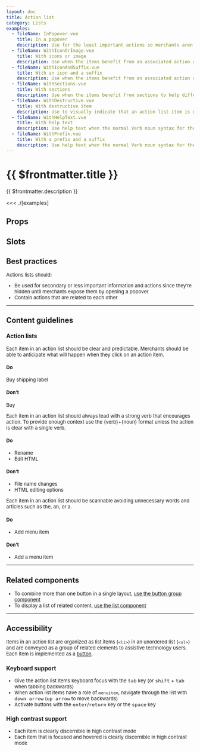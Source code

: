 ```yaml
---
layout: doc
title: Action list
category: Lists
examples:
  - fileName: InPopover.vue
    title: In a popover
    description: Use for the least important actions so merchants aren’t distracted by secondary tasks. Can also be used for a set of actions that won’t fit in the available screen space.
  - fileName: WithIconOrImage.vue
    title: With icons or image
    description: Use when the items benefit from an associated action or image, such as a list of products.
  - fileName: WithIconAndSuffix.vue
    title: With an icon and a suffix
    description: Use when the items benefit from an associated action or image, such as a list of products.
  - fileName: WithSections.vue
    title: With sections
    description: Use when the items benefit from sections to help differentiate actions.
  - fileName: WithDestructive.vue
    title: With destructive item
    description: Use to visually indicate that an action list item is destructive.
  - fileName: WithHelpText.vue
    title: With help text
    description: Use help text when the normal Verb noun syntax for the actions does not provide sufficient context for the merchant.
  - fileName: WithPrefix.vue
    title: With a prefix and a suffix
    description: Use help text when the normal Verb noun syntax for the actions does not provide sufficient context for the merchant.
---
```


# {{ $frontmatter.title }}

<Lede>

{{ $frontmatter.description }}

</Lede>

<Examples>

<<< ./[examples]

</Examples>

## Props

<PropsTable />

## Slots

<SlotsTable />

<div style="font-size: 0.8125rem">

## Best practices

Actions lists should:

- Be used for secondary or less important information and actions since they’re hidden until merchants expose them by opening a popover
- Contain actions that are related to each other

---

## Content guidelines

### Action lists

Each item in an action list should be clear and predictable. Merchants should be able to anticipate what will happen when they click on an action item.

<DoDont>

#### Do

Buy shipping label

#### Don’t

Buy

</DoDont>

Each item in an action list should always lead with a strong verb that encourages action. To provide enough context use the \{verb\}+\{noun\} format unless the action is clear with a single verb.

<DoDont>

#### Do

- Rename
- Edit HTML

#### Don’t

- File name changes
- HTML editing options

</DoDont>

Each item in an action list should be scannable avoiding unnecessary words and articles such as the, an, or a.

<DoDont>

#### Do

- Add menu item

#### Don’t

- Add a menu item

</DoDont>

---

## Related components

- To combine more than one button in a single layout, [use the button group component](https://polaris.shopify.com/components/ButtonGroup)
- To display a list of related content, [use the list component](https://polaris.shopify.com/components/List)

---

## Accessibility

Items in an action list are organized as list items (`<li>`) in an unordered list (`<ul>`) and are conveyed as a group of related elements to assistive technology users. Each item is implemented as a [button](https://polaris.shopify.com/components/Button).

### Keyboard support

- Give the action list items keyboard focus with the <kbd>tab</kbd> key (or <kbd>shift</kbd> + <kbd>tab</kbd> when tabbing backwards)
- When action list items have a role of `menuitem`, navigate through the list with <kbd>down arrow</kbd> (<kbd>up arrow</kbd> to move backwards)
- Activate buttons with the <kbd>enter</kbd>/<kbd>return</kbd> key or the <kbd>space</kbd> key

### High contrast support

- Each item is clearly discernible in high contrast mode
- Each item that is focused and hovered is clearly discernible in high contrast mode

</div>

